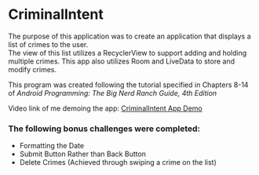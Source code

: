 # CriminalIntent

The purpose of this application was to create an application that displays a list of crimes to the user.  
The view of this list utilizes a RecyclerView to support adding and holding multiple crimes.
This app also utilizes Room and LiveData to store and modify crimes.

This program was created following the tutorial specified in Chapters 8-14 of *Android Programming: The Big Nerd Ranch Guide, 4th Edition*

Video link of me demoing the app: [CriminalIntent App Demo](https://youtu.be/ba-FSbOQX8A)

### The following bonus challenges were completed:
- Formatting the Date
- Submit Button Rather than Back Button
- Delete Crimes (Achieved through swiping a crime on the list)

